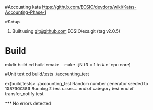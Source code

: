 #Accounting kata
https://github.com/EOSIO/devdocs/wiki/Katas-Accounting-Phase-1

#Setup
1. Built using git@github.com:EOSIO/eos.git (tag v2.0.5)
 

# Build
mkdir build
cd build
cmake ..
make -jN  (N = 1 to # of cpu core)


#Unit test
cd build/tests
./accounting_test

ex)build/tests> ./accounting_test 
Random number generator seeded to 1587660386
Running 2 test cases...
end of category test
end of transfer_notify test

*** No errors detected
